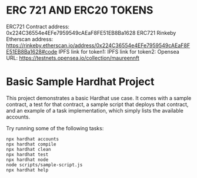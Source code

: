 # ERC 721 AND ERC20 TOKENS
ERC721 Contract address: 0x224C36554e4EFe7959549cAEaF8FE51EB8Ba1628
ERC721 Rinkeby Etherscan address: https://rinkeby.etherscan.io/address/0x224C36554e4EFe7959549cAEaF8FE51EB8Ba1628#code
IPFS link for token1:
IPFS link for token2:
Opensea URL: https://testnets.opensea.io/collection/maureennft
# Basic Sample Hardhat Project

This project demonstrates a basic Hardhat use case. It comes with a sample contract, a test for that contract, a sample script that deploys that contract, and an example of a task implementation, which simply lists the available accounts.

Try running some of the following tasks:

```shell
npx hardhat accounts
npx hardhat compile
npx hardhat clean
npx hardhat test
npx hardhat node
node scripts/sample-script.js
npx hardhat help
```
